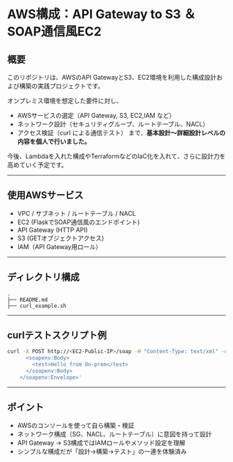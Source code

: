 
# AWS構成：API Gateway to S3 ＆ SOAP通信風EC2

## 概要

このリポジトリは、AWSのAPI GatewayとS3、EC2環境を利用した構成設計および構築の実践プロジェクトです。

オンプレミス環境を想定した要件に対し、
- AWSサービスの選定（API Gateway, S3, EC2,IAM など）
- ネットワーク設計（セキュリティグループ、ルートテーブル、NACL）
- アクセス検証（curl による通信テスト）
まで、**基本設計～詳細設計レベルの内容を個人で行いました。**

今後、Lambdaを入れた構成やTerraformなどのIaC化を入れて、さらに設計力を高めていく予定です。

---

## 使用AWSサービス

- VPC / サブネット / ルートテーブル / NACL
- EC2 (FlaskでSOAP通信風のエンドポイント)
- API Gateway (HTTP API)
- S3 (GETオブジェクトアクセス)
- IAM（API Gateway用ロール）

---

## ディレクトリ構成

```
.
├── README.md
├── curl_example.sh
```

---

## curlテストスクリプト例

```bash
curl -X POST http://<EC2-Public-IP>/soap -H "Content-Type: text/xml" -d '<soapenv:Envelope xmlns:soapenv="http://schemas.xmlsoap.org/soap/envelope/">
      <soapenv:Body>
        <test>Hello from On-prem</test>
      </soapenv:Body>
    </soapenv:Envelope>'
```

---

## ポイント

- AWSのコンソールを使って自ら構築・検証
- ネットワーク構成（SG、NACL、ルートテーブル）に意図を持って設計
- API Gateway → S3構成ではIAMロールやメソッド設定を理解
- シンプルな構成だが「設計→構築→テスト」の一連を体験済み

